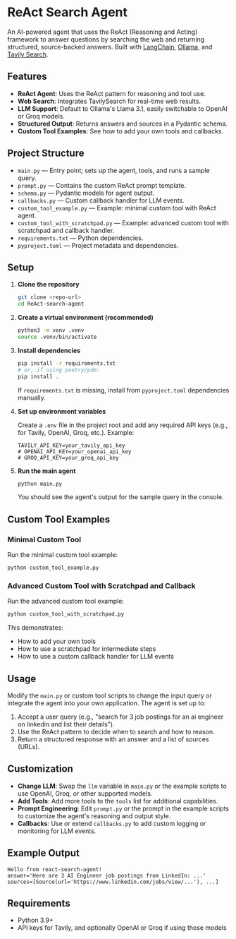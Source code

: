 # ReAct Search Agent

An AI-powered agent that uses the ReAct (Reasoning and Acting) framework to answer questions by searching the web and returning structured, source-backed answers. Built with [LangChain](https://github.com/langchain-ai/langchain), [Ollama](https://ollama.com/), and [Tavily Search](https://tavily.com/).

## Features

- **ReAct Agent**: Uses the ReAct pattern for reasoning and tool use.
- **Web Search**: Integrates TavilySearch for real-time web results.
- **LLM Support**: Default to Ollama's Llama 3.1, easily switchable to OpenAI or Groq models.
- **Structured Output**: Returns answers and sources in a Pydantic schema.
- **Custom Tool Examples**: See how to add your own tools and callbacks.

## Project Structure

- `main.py` — Entry point; sets up the agent, tools, and runs a sample query.
- `prompt.py` — Contains the custom ReAct prompt template.
- `schema.py` — Pydantic models for agent output.
- `callbacks.py` — Custom callback handler for LLM events.
- `custom_tool_example.py` — Example: minimal custom tool with ReAct agent.
- `custom_tool_with_scratchpad.py` — Example: advanced custom tool with scratchpad and callback handler.
- `requirements.txt` — Python dependencies.
- `pyproject.toml` — Project metadata and dependencies.

## Setup

1. **Clone the repository**

	```bash
	git clone <repo-url>
	cd ReAct-search-agent
	```

2. **Create a virtual environment (recommended)**

	```bash
	python3 -m venv .venv
	source .venv/bin/activate
	```

3. **Install dependencies**

	```bash
	pip install -r requirements.txt
	# or, if using poetry/pdm:
	pip install .
	```

	If `requirements.txt` is missing, install from `pyproject.toml` dependencies manually.

4. **Set up environment variables**

	Create a `.env` file in the project root and add any required API keys (e.g., for Tavily, OpenAI, Groq, etc.). Example:

	```env
	TAVILY_API_KEY=your_tavily_api_key
	# OPENAI_API_KEY=your_openai_api_key
	# GROQ_API_KEY=your_groq_api_key
	```

5. **Run the main agent**

	```bash
	python main.py
	```

	You should see the agent's output for the sample query in the console.

## Custom Tool Examples

### Minimal Custom Tool

Run the minimal custom tool example:

```bash
python custom_tool_example.py
```

### Advanced Custom Tool with Scratchpad and Callback

Run the advanced custom tool example:

```bash
python custom_tool_with_scratchpad.py
```

This demonstrates:
- How to add your own tools
- How to use a scratchpad for intermediate steps
- How to use a custom callback handler for LLM events

## Usage

Modify the `main.py` or custom tool scripts to change the input query or integrate the agent into your own application. The agent is set up to:

1. Accept a user query (e.g., "search for 3 job postings for an ai engineer on linkedin and list their details").
2. Use the ReAct pattern to decide when to search and how to reason.
3. Return a structured response with an answer and a list of sources (URLs).

## Customization

- **Change LLM**: Swap the `llm` variable in `main.py` or the example scripts to use OpenAI, Groq, or other supported models.
- **Add Tools**: Add more tools to the `tools` list for additional capabilities.
- **Prompt Engineering**: Edit `prompt.py` or the prompt in the example scripts to customize the agent's reasoning and output style.
- **Callbacks**: Use or extend `callbacks.py` to add custom logging or monitoring for LLM events.

## Example Output

```
Hello from react-search-agent!
answer='Here are 3 AI Engineer job postings from LinkedIn: ...' sources=[Source(url='https://www.linkedin.com/jobs/view/...'), ...]
```

## Requirements

- Python 3.9+
- API keys for Tavily, and optionally OpenAI or Groq if using those models
